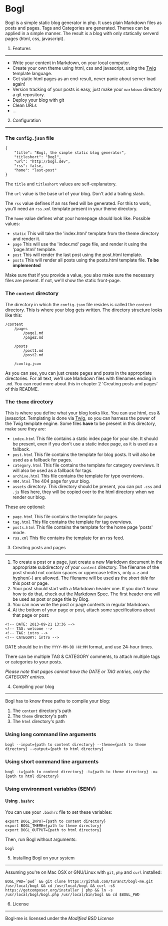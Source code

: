 Bogl
========================================


Bogl is a simple static blog generator in php. It uses plain Markdown files as posts and pages. Tags and Categories are generated. Themes can be applied in a simple manner. The result is a blog with only statically serverd pages (html, css, javascript).



1. Features
----------------------------------------

* Write your content in Markdown, on your local computer.
* Create your own theme using html, css and javascript, using the [Twig](http://twig.sensiolabs.org/documentation) template language.
* Get static html pages as an end-result, never panic about server load again!
* Version tracking of your posts is easy, just make your `markdown` directory a git repository.
* Deploy your blog with git
* Clean URLs
* ...



2. Configuration
----------------------------------------

### The `config.json` file

	{
		"title": "Bogl, the simple static blog generator",
		"titleshort": "Bogl",
		"url": "http://bogl.dev",
		"rss": false,
		"home": "last-post"
	}

The `title` and `titleshort` values are self-explanatory.

The `url` value is the base url of your blog. Don't add a trailing slash.

The `rss` value defines if an rss feed will be generated. For this to work, you'll need an `rss.xml` template present in your theme directory.

The `home` value defines what your homepage should look like. Possible values:

* `static` This will take the 'index.html' template from the theme directory and render it.
* `page` This will use the 'index.md' page file, and render it using the 'page.html' template.
* `post` This will render the last post using the post.html template.
* `posts` This will render all posts using the posts.html template file. **To be implemented**

Make sure that if you provide a value, you also make sure the necessary files are present. If not, we'll show the static front-page.



### The `content` directory

The directory in which the `config.json` file resides is called the `content` directory. This is where your blog gets written. The directory structure looks like this:

	/content
		/pages
			/page1.md
			/page2.md

		/posts
			/post1.md
			/post2.md

		/config.json

As you can see, you can just create pages and posts in the appropriate directories. For all text, we'll use Markdown files with filenames ending in `.md`. You can read more about this in chapter 2 'Creating posts and pages' of this README.



### The `theme` directory

This is where you define what your blog looks like. You can use html, css & javascript. Templating is done via [Twig](http://twig.sensiolabs.org/documentation), so you can harness the power of the Twig template engine. Some files **have** to be present in this directory, make sure they are:

* `index.html` This file contains a static index page for your site. It should be present, even if you don't use a static index page, as it is used as a fallback.
* `post.html` This file contains the template for blog posts. It will also be used as a fallback for pages.
* `category.html` This file contains the template for category overviews. It will also be used as a fallback for tags.
* `archive.html` This file contains the template for type overviews.
* `404.html` The 404 page for your blog.
* `assets` directory. This directory should be present, you can put `.css` and `.js` files here, they will be copied over to the html directory when we render our blog.

These are optional:

* `page.html` This file contains the template for pages.
* `tag.html` This file contains the template for tag overviews.
* `posts.html` This file contains the template for the home page 'posts' mode.
* `rss.xml` This file contains the template for an rss feed.



3. Creating posts and pages
----------------------------------------

1. To create a post or a page, just create a new Markdown document in the appropriate subdirectory of your `content` directory. The filename of the post should not contain spaces or uppercase letters, only `a-z` and hyphen(`-`) are allowed. The filename will be used as the *short title* for this post or page.
2. Your post should start with a Markdown header one. If you don't know how to do that, check out the [Markdown Spec](http://daringfireball.net/projects/markdown/). The first header one will be used as post or page title by Blog.
3. You can now write the post or page contents in regular Markdown.
4. At the bottom of your page or post, attach some specifications about that page or post:

```
<!-- DATE: 2013-09-21 13:36 -->
<!-- TAG: welcome -->
<!-- TAG: intro -->
<!-- CATEGORY: intro -->
```

DATE should be in the `YYYY-MM-DD HH:MM` format, and use 24-hour times.

There can be multiple TAG & CATEGORY comments, to attach multiple tags or categories to your posts.

*Please note that pages cannot have the DATE or TAG entries, only the CATEGORY entries.*



4. Compiling your blog
----------------------------------------

Bogl has to know three paths to compile your blog:

1. The `content` directory's path
2. The `theme` directory's path
3. The `html` directory's path


### Using long command line arguments

	bogl --input={path to content directory} --theme={path to theme directory} --output={path to html directory}

### Using short command line arguments

	bogl -i={path to content directory} -t={path to theme directory} -o={path to html directory}

### Using environment variables ($ENV)

#### Using `.bashrc`

You can use your `.bashrc` file to set these variables:

	export BOGL_INPUT={path to content directory}
	export BOGL_THEME={path to theme directory}
	export BOGL_OUTPUT={path to html directory}

Then, run Bogl without arguments:

	bogl



5. Installing Bogl on your system
----------------------------------------

Assuming you're on Mac OSX or GNU/Linux with `git`, `php` and `curl` installed:

	BOGL_PWD=`pwd` && git clone https://github.com/turanct/bogl-me.git /usr/local/bogl && cd /usr/local/bogl && curl -sS https://getcomposer.org/installer | php && ln -s /usr/local/bogl/bogl.php /usr/local/bin/bogl && cd $BOGL_PWD



6. License
----------------------------------------

Bogl-me is licensed under the *Modified BSD License*
